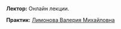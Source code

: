 **Лектор:** Онлайн лекции.

**Практик:** [Лимонова Валерия Михайловна](https://my.itmo.ru/persons/229432?p=1&q=Лимонова%20Валерия%20Михайловна)
